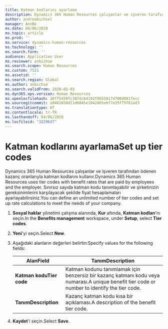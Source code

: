 ```yaml
---
title: Katman kodlarını ayarlama
description: Dynamics 365 Human Resources çalışanlar ve işveren tarafından ödenen kazanç oranlarıyla katman kodlarını kullanır.
author: andreabichsel
manager: AnnBe
ms.date: 04/06/2020
ms.topic: article
ms.prod: ''
ms.service: dynamics-human-resources
ms.technology: ''
ms.search.form: ''
audience: Application User
ms.reviewer: anbichse
ms.search.scope: Human Resources
ms.custom: 7521
ms.assetid: ''
ms.search.region: Global
ms.author: anbichse
ms.search.validFrom: 2020-02-03
ms.dyn365.ops.version: Human Resources
ms.openlocfilehash: 26ff5459fc387dcb4192f0b558174700d081fecc
ms.sourcegitcommit: a9461650d11d6845e1942865ebf7e35f75f61ad3
ms.translationtype: HT
ms.contentlocale: tr-TR
ms.lasthandoff: 04/06/2020
ms.locfileid: "3229637"
---
```

# <a name="set-up-tier-codes"></a><span data-ttu-id="08391-103">Katman kodlarını ayarlama</span><span class="sxs-lookup"><span data-stu-id="08391-103">Set up tier codes</span></span>

<span data-ttu-id="08391-104">Dynamics 365 Human Resources çalışanlar ve işveren tarafından ödenen kazanç oranlarıyla katman kodlarını kullanır.</span><span class="sxs-lookup"><span data-stu-id="08391-104">Dynamics 365 Human Resources uses tier codes with benefit rates that are paid by employees and the employer.</span></span> <span data-ttu-id="08391-105">Sınırsız sayıda katman kodu tanımlayabilir ve şirketinizin gereksinimlerini karşılayacak şekilde fiyat hesaplamaları ayarlayabilirsiniz.</span><span class="sxs-lookup"><span data-stu-id="08391-105">You can define an unlimited number of tier codes and set up rate calculations to meet the needs of your company.</span></span>

1. <span data-ttu-id="08391-106">**Sosyal haklar** yönetimi çalışma alanında, **Kur** altında, **Katman kodları**'nı seçin.</span><span class="sxs-lookup"><span data-stu-id="08391-106">In the **Benefits management** workspace, under **Setup**, select **Tier codes**.</span></span>

2. <span data-ttu-id="08391-107">**Yeni**'yi seçin.</span><span class="sxs-lookup"><span data-stu-id="08391-107">Select **New**.</span></span>

3. <span data-ttu-id="08391-108">Aşağıdaki alanların değerleri belirtin:</span><span class="sxs-lookup"><span data-stu-id="08391-108">Specify values for the following fields:</span></span>

   | <span data-ttu-id="08391-109">Alan</span><span class="sxs-lookup"><span data-stu-id="08391-109">Field</span></span> | <span data-ttu-id="08391-110">Tanım</span><span class="sxs-lookup"><span data-stu-id="08391-110">Description</span></span> |
   | --- | --- |
   | <span data-ttu-id="08391-111">**Katman kodu**</span><span class="sxs-lookup"><span data-stu-id="08391-111">**Tier code**</span></span> | <span data-ttu-id="08391-112">Katman kodunu tanımlamak için benzersiz bir kazanç katmanı kodu veya numarası.</span><span class="sxs-lookup"><span data-stu-id="08391-112">A unique benefit tier code or number to identify the tier code.</span></span> |
   | <span data-ttu-id="08391-113">**Tanım**</span><span class="sxs-lookup"><span data-stu-id="08391-113">**Description**</span></span> | <span data-ttu-id="08391-114">Kazanç katman kodu kısa bir açıklaması.</span><span class="sxs-lookup"><span data-stu-id="08391-114">A description of the benefit tier code.</span></span> |

4. <span data-ttu-id="08391-115">**Kaydet**'i seçin.</span><span class="sxs-lookup"><span data-stu-id="08391-115">Select **Save**.</span></span> 
